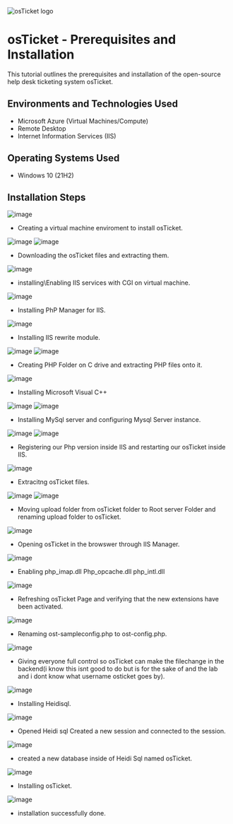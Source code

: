 
<img src="https://i.imgur.com/Clzj7Xs.png" alt="osTicket logo"/>
</p>

<h1>osTicket - Prerequisites and Installation</h1>
This tutorial outlines the prerequisites and installation of the open-source help desk ticketing system osTicket.<br />


<h2>Environments and Technologies Used</h2>

- Microsoft Azure (Virtual Machines/Compute)
- Remote Desktop
- Internet Information Services (IIS)

<h2>Operating Systems Used </h2>

- Windows 10</b> (21H2)



<h2>Installation Steps</h2>

![image](https://github.com/user-attachments/assets/7d310b5e-6cbf-44eb-a16e-f908c40caf9c)

- Creating a virtual machine enviroment to install osTicket.

![image](https://github.com/user-attachments/assets/9231fc66-e346-4d3a-82e0-df32c140afea)  ![image](https://github.com/user-attachments/assets/d00b24a5-4fa1-4e04-883e-ec36636677dc)

- Downloading the osTicket files and extracting them.

![image](https://github.com/user-attachments/assets/f7fff968-8a82-4ed2-843d-8da781819c0b)

- installing\Enabling IIS services with CGI on virtual machine.

![image](https://github.com/user-attachments/assets/15e472d7-7d2a-47a2-9d06-a6ec64d980e9)

- Installing PhP Manager for IIS.

![image](https://github.com/user-attachments/assets/30338958-669c-4494-a3f2-da23b06ef622)

- Installing IIS rewrite module.

![image](https://github.com/user-attachments/assets/779383ba-b036-46ee-9052-56a90ec76b42)  ![image](https://github.com/user-attachments/assets/153ba5ae-9b74-4688-9bb6-164f7ebcc99d)

- Creating PHP Folder on C drive and extracting PHP files onto it.

![image](https://github.com/user-attachments/assets/6ddef90b-a9b4-497e-93d3-752aabf36163)

- Installing Microsoft Visual C++

![image](https://github.com/user-attachments/assets/449a6743-c119-4052-93d3-a7e6f854c353) ![image](https://github.com/user-attachments/assets/1ea3f9c4-9ffd-4c0d-a856-1d0149aff94f)

- Installing MySql server and configuring Mysql Server instance.

![image](https://github.com/user-attachments/assets/f980ba5a-b57a-4e6e-86fe-2ad4ffab2bfe) ![image](https://github.com/user-attachments/assets/ba4df560-18b3-4f59-9622-41097684285d)


- Registering our Php version inside IIS and restarting our osTicket inside IIS.

![image](https://github.com/user-attachments/assets/361c2b8c-950f-4b9c-a028-a8cebf9b5478)

- Extracitng osTicket files.

![image](https://github.com/user-attachments/assets/f6e8d26f-af8f-46f1-a7b0-e4f9ff5b9433) ![image](https://github.com/user-attachments/assets/46f82c76-204d-497b-a1a7-47d8f2b741b8) 

- Moving upload folder from osTicket folder to Root server Folder and renaming upload folder to osTicket.

![image](https://github.com/user-attachments/assets/6fd07179-e38c-417e-8899-7a22fd3d426e)

- Opening osTicket in the browswer through IIS Manager.

![image](https://github.com/user-attachments/assets/66069e60-25ef-408f-9222-38c8ff452de7)

- Enabling php_imap.dll Php_opcache.dll php_intl.dll

![image](https://github.com/user-attachments/assets/64618dc2-c5e0-43e8-9da4-a3698cdd2b81)

- Refreshing osTicket Page and verifying that the new extensions have been activated.

![image](https://github.com/user-attachments/assets/3970ba78-74ab-4f12-8cb7-29cf14c1d673)

- Renaming ost-sampleconfig.php to ost-config.php.

![image](https://github.com/user-attachments/assets/8246c9d8-a52f-4f57-8b6b-447005d548d4)

- Giving everyone full control so osTicket can make the filechange in the backend(i know this isnt good to do but is for the sake of and the lab and i dont know what username osticket goes by).

![image](https://github.com/user-attachments/assets/86755e65-b6c6-4e99-88a2-60fcfd0dba00)

- Installing Heidisql.

![image](https://github.com/user-attachments/assets/7b24ea57-6ddd-458e-a046-ae5c3e022735)

- Opened Heidi sql Created a new session and connected to the session.

![image](https://github.com/user-attachments/assets/253f682a-413a-4235-819d-65d8e595368a)

- created a new database inside of Heidi Sql named osTicket.

![image](https://github.com/user-attachments/assets/94040798-7b5f-452c-81fd-50f382e88ece)

- Installing osTicket.

![image](https://github.com/user-attachments/assets/e35b4ad3-798d-430f-b7e3-12a1b8b53f4d)

- installation successfully done.
